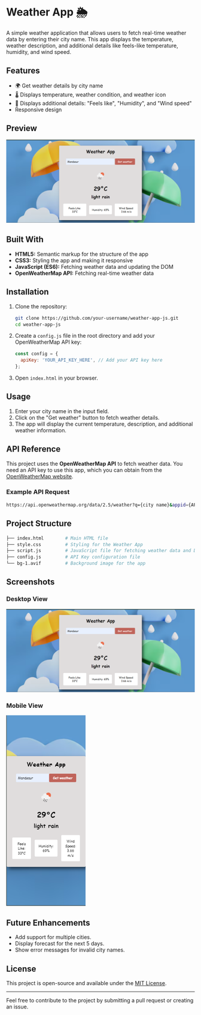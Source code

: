 # Weather App 🌦️

A simple weather application that allows users to fetch real-time weather data by entering their city name. This app displays the temperature, weather description, and additional details like feels-like temperature, humidity, and wind speed.

## Features

- 🌍 Get weather details by city name
- 🌡️ Displays temperature, weather condition, and weather icon
- 💨 Displays additional details: "Feels like", "Humidity", and "Wind speed"
- Responsive design

## Preview

![Weather App Screenshot](./img/screenshot.png)

## Built With

- **HTML5:** Semantic markup for the structure of the app
- **CSS3:** Styling the app and making it responsive
- **JavaScript (ES6):** Fetching weather data and updating the DOM
- **OpenWeatherMap API:** Fetching real-time weather data

## Installation

1. Clone the repository:

   ```bash
   git clone https://github.com/your-username/weather-app-js.git
   cd weather-app-js
   ```

2. Create a `config.js` file in the root directory and add your OpenWeatherMap API key:

   ```js
   const config = {
     apiKey: 'YOUR_API_KEY_HERE', // Add your API key here
   };
   ```

3. Open `index.html` in your browser.

## Usage

1. Enter your city name in the input field.
2. Click on the "Get weather" button to fetch weather details.
3. The app will display the current temperature, description, and additional weather information.

## API Reference

This project uses the **OpenWeatherMap API** to fetch weather data. You need an API key to use this app, which you can obtain from the [OpenWeatherMap website](https://openweathermap.org/api).

### Example API Request

```bash
https://api.openweathermap.org/data/2.5/weather?q={city name}&appid={API key}&units=metric
```

## Project Structure

```bash
├── index.html        # Main HTML file
├── style.css         # Styling for the Weather App
├── script.js         # JavaScript file for fetching weather data and DOM manipulation
├── config.js         # API Key configuration file
└── bg-1.avif         # Background image for the app
```

## Screenshots

### Desktop View

![Desktop View](./img/screenshot.png)

### Mobile View

![Mobile View](./img/mobile-view.png)

## Future Enhancements

- Add support for multiple cities.
- Display forecast for the next 5 days.
- Show error messages for invalid city names.

## License

This project is open-source and available under the [MIT License](./LICENSE).

---

Feel free to contribute to the project by submitting a pull request or creating an issue.